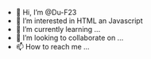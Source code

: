- 👋 Hi, I’m @Du-F23
- 👀 I’m interested in HTML an Javascript
- 🌱 I’m currently learning ...
- 💞️ I’m looking to collaborate on ...
- 📫 How to reach me ...

<!---
Du-F23/Du-F23 is a ✨ special ✨ repository because its `README.md` (this file) appears on your GitHub profile.
You can click the Preview link to take a look at your changes.
--->
